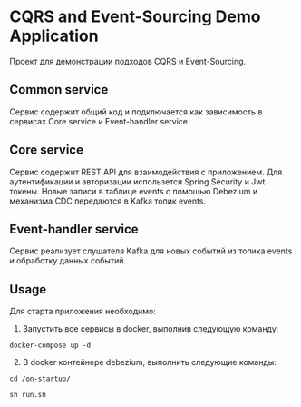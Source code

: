# CQRS and Event-Sourcing Demo Application

Проект для демонстрации подходов CQRS и Event-Sourcing.

## Common service 
Сервис содержит общий код и подключается как зависимость в сервисах Core service и Event-handler service.

## Core service
Сервис содержит REST API для взаимодействия с приложением.
Для аутентификации и авторизации использется Spring Security и Jwt токены.
Новые записи в таблице events с помощью Debezium и механизма CDC передаются в Kafka топик events.

## Event-handler service 
Сервис реализует слушателя Kafka для новых событий из топика events и обработку данных событий.

## Usage

Для старта приложения необходимо:

1. Запустить все сервисы в docker, выполнив следующую команду: 

```shell 
docker-compose up -d
```

2. В docker контейнере debezium, выполнить следующие команды:

```shell 
cd /on-startup/
```

```shell 
sh run.sh
```












